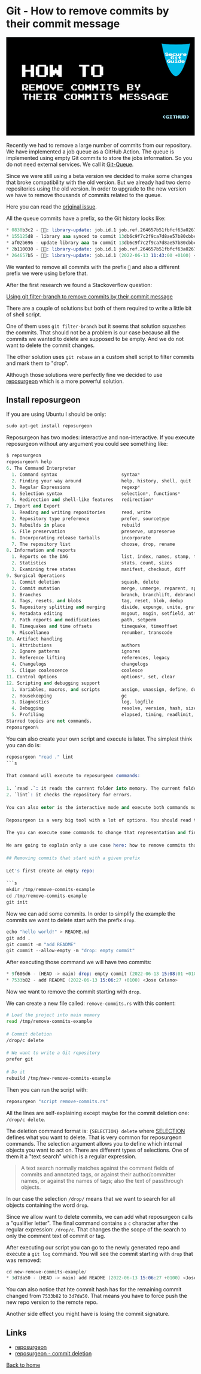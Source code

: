 # Git - How to remove commits by their commit message

![HEADER IMAGE](./media/HEADER/GitHub-Repo-SecureGitGuide-ART-011.jpg)

Recently we had to remove a large number of commits from our repository. We have implemented a job queue as a GitHub Action. The queue is implemented using empty Git commits to store the jobs information. So you do not need external services. We call it [Git-Queue](https://github.com/Nautilus-Cyberneering/git-queue).

Since we were still using a beta version we decided to make some changes that broke compatibility with the old version.
But we already had two demo repositories using the old version. In order to upgrade to the new version we have to remove thousands of commits related to the queue.

Here you can read the [original issue](https://github.com/Nautilus-Cyberneering/library-consumer/issues/28).

All the queue commits have a prefix, so the Git history looks like:

```s
* 0830b3c2 - 📝✅: library-update: job.id.1 job.ref.264657b51fbfcf63a0267fa425fd121f5f6781a0 (2022-06-13 10:43:37 +0000) <NautilusCyberneering[bot]>
* 155125d8 - library aaa synced to commit 13db6c9f7c2f9ca7d8ae57b80cbbcc97a51a28a8 (2022-06-13 10:43:36 +0000) <A committer>
* af02b696 - update library aaa to commit 13db6c9f7c2f9ca7d8ae57b80cbbcc97a51a28a8 (2022-06-13 10:43:33 +0000) <A committer>
* 2b110030 - 📝👔: library-update: job.id.1 job.ref.264657b51fbfcf63a0267fa425fd121f5f6781a0 (2022-06-13 10:43:33 +0000) <NautilusCyberneering[bot]>
* 264657b5 - 📝🈺: library-update: job.id.1 (2022-06-13 11:43:00 +0100) <NautilusCyberneering[bot]>
```

We wanted to remove all commits with the prefix `📝` and also a different prefix we were using before that.

After the first research we found a Stackoverflow question:

[Using git filter-branch to remove commits by their commit message](https://stackoverflow.com/questions/4558162/using-git-filter-branch-to-remove-commits-by-their-commit-message/9543606#9543606)

There are a couple of solutions but both of them required to write a little bit of shell script.

One of them uses `git filter-branch` but it seems that solution squashes the commits. That should not be a problem is our case because all the commits we wanted to delete are supposed to be empty. And we do not want to delete the commit changes.

The other solution uses `git rebase` an a custom shell script to filter commits and mark them to "drop".

Although those solutions were perfectly fine we decided to use [reposurgeon](http://www.catb.org/~esr/reposurgeon/) which is a more powerful solution.

## Install reposurgeon

If you are using Ubuntu I should be only:

```s
sudo apt-get install reposurgeon
```

Reposurgeon has two modes: interactive and non-interactive. If you execute reposurgeon without any argument you could see something like:

```s
$ reposurgeon
reposurgeon% help
6. The Command Interpreter
  1. Command syntax                        syntax*
  2. Finding your way around               help, history, shell, quit
  3. Regular Expressions                   regexp*
  4. Selection syntax                      selection*, functions*
  5. Redirection and shell-like features   redirection*
7. Import and Export
  1. Reading and writing repositories      read, write
  2. Repository type preference            prefer, sourcetype
  3. Rebuilds in place                     rebuild
  5. File preservation                     preserve, unpreserve
  6. Incorporating release tarballs        incorporate
  7. The repository list                   choose, drop, rename
8. Information and reports
  1. Reports on the DAG                    list, index, names, stamp, tags, inspect, graph, lint, when
  2. Statistics                            stats, count, sizes
  3. Examining tree states                 manifest, checkout, diff
9. Surgical Operations
  1. Commit deletion                       squash, delete
  2. Commit mutation                       merge, unmerge, reparent, split, add, remove, tagify, reorder
  3. Branches                              branch, branchlift, debranch
  4. Tags, resets, and blobs               tag, reset, blob, dedup
  5. Repository splitting and merging      divide, expunge, unite, graft
  6. Metadata editing                      msgout, msgin, setfield, attribution, append, gitify, filter
  7. Path reports and modifications        path, setperm
  8. Timequakes and time offsets           timequake, timeoffset
  9. Miscellanea                           renumber, transcode
10. Artifact handling
  1. Attributions                          authors
  2. Ignore patterns                       ignores
  3. Reference lifting                     references, legacy
  4. Changelogs                            changelogs
  5. Clique coalescence                    coalesce
11. Control Options                        options*, set, clear
12. Scripting and debugging support
  1. Variables, macros, and scripts        assign, unassign, define, do, undefine, script, print
  2. Housekeeping                          gc
  3. Diagnostics                           log, logfile
  4. Debugging                             resolve, version, hash, sizeof, strip
  5. Profiling                             elapsed, timing, readlimit, memory, profile, exit
Starred topics are not commands.
reposurgeon%
```

You can also create your own script and execute is later. The simplest think you can do is:

````s
reposurgeon "read ." lint
```s

That command will execute to reposurgeon commands:

1. `read .`: it reads the current folder into memory. The current folder must be a repository.
2. `lint`: it checks the repository for errors.

You can also enter is the interactive mode and execute both commands manually.

Reposurgeon is a very big tool with a lot of options. You should read the basic documentation to understand how it works. Basically it imports any kind or repo and creates an internal representation of the repo.

The you can execute some commands to change that representation and finally you can export again the internal representation into a different repo. One of the common tasks is used for is converting from different repositories formats. For example from [SNV](https://subversion.apache.org/) to [Git](https://git-scm.com/).

We are going to explain only a use case here: how to remove commits that start with a given prefix.

## Removing commits that start with a given prefix

Let's first create an empty repo:

```s
mkdir /tmp/remove-commits-example
cd /tmp/remove-commits-example
git init
````

Now we can add some commits. In order to simplify the example the commits we want to delete start with the prefix `drop`.

```s
echo "hello world!" > README.md
git add .
git commit -m "add README"
git commit --allow-empty -m "drop: empty commit"
```

After executing those command we will have two commits:

```s
* 9f606d6 - (HEAD -> main) drop: empty commit (2022-06-13 15:08:01 +0100) <Jose Celano>
* 7533b82 - add README (2022-06-13 15:06:27 +0100) <Jose Celano>
```

Now we want to remove the commit starting with `drop`.

We can create a new file called: `remove-commits.rs` with this content:

```bash
# Load the project into main memory
read /tmp/remove-commits-example

# Commit deletion
/drop/c delete

# We want to write a Git repository
prefer git

# Do it
rebuild /tmp/new-remove-commits-example
```

Then you can run the script with:

```s
reposurgeon "script remove-commits.rs"
```

All the lines are self-explaining except maybe for the commit deletion one: `/drop/c delete`.

The deletion command format is: `{SELECTION} delete` where [SELECTION](http://www.catb.org/~esr/reposurgeon/repository-editing.html#selections) defines what you want to delete. That is very common for reposurgeon commands. The selection argument allows you to define which internal objects you want to act on. There are different types of selections. One of them it a "text search" which is a regular expression.

> A text search normally matches against the comment fields of commits and annotated tags, or against their author/committer names, or against the names of tags; also the text of passthrough objects.

In our case the selection `/drop/` means that we want to search for all objects containing the word `drop`.

Since we allow want to delete commits, we can add what reposurgeon calls a "qualifier letter". The final command contains a `c` character after the regular expression: `/drop/c`. That changes the the scope of the search to only the comment text of commit or tag.

After executing our script you can go to the newly generated repo and execute a `git log` command. You will see the commit starting with `drop` that was removed:

```s
cd new-remove-commits-example/
* 3d7da50 - (HEAD -> main) add README (2022-06-13 15:06:27 +0100) <Jose Celano>
```

You can also notice that hte commit hash has for the remaining commit changed from `7533b82` to `3d7da50`. That means you have to force push the new repo version to the remote repo.

Another side effect you might have is losing the commit signature.

## Links

- [reposurgeon](http://www.catb.org/~esr/reposurgeon/)
- [reposurgeon - commit deletion](http://www.catb.org/~esr/reposurgeon/repository-editing.html#deletion)

[Back to home](./index.md)
